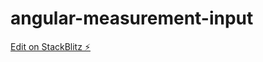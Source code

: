 # angular-measurement-input

[Edit on StackBlitz ⚡️](https://stackblitz.com/edit/angular-ivy-hkxtkp)